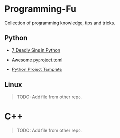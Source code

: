 # Programming-Fu
Collection of programming knowledge, tips and tricks.

## Python

* [7 Deadly Sins in Python](7_deadly_sins_Python.md)

* [Awesome pyproject.toml](https://github.com/carlosperate/awesome-pyproject)

* [Python Project Template](https://github.com/rochacbruno/python-project-template)

## Linux

> TODO: Add file from other repo.

# C++

> TODO: Add file from other repo.
